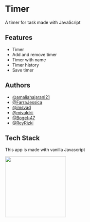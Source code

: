 # Timer

A timer for task made with JavaScript

## Features
- Timer
- Add and remove timer
- Timer with name
- Timer history
- Save timer

## Authors
- [@amaliahajarani21](https://github.com/amaliahajarani21)
- [@FarraJessica](https://github.com/FarraJessica)
- [@imsyad](https://github.com/imsyad)
- [@mivaldrii](https://github.com/mivaldrii)
- [@Bogel-47](https://github.com/Bogel-47)
- [@ReyRizki](https://github.com/ReyRizki)

## Tech Stack
This app is made with vanilla Javascript
<p>
  <img src="https://media3.giphy.com/media/ln7z2eWriiQAllfVcn/200w.webp" width="200">
</p>
